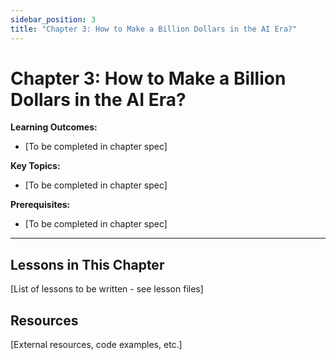 ```yaml
---
sidebar_position: 3
title: "Chapter 3: How to Make a Billion Dollars in the AI Era?"
---
```


# Chapter 3: How to Make a Billion Dollars in the AI Era?

**Learning Outcomes:**
- [To be completed in chapter spec]

**Key Topics:**
- [To be completed in chapter spec]

**Prerequisites:**
- [To be completed in chapter spec]

---

## Lessons in This Chapter

[List of lessons to be written - see lesson files]

## Resources

[External resources, code examples, etc.]
